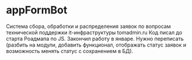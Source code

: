 # appFormBot
Система сбора, обработки и распределения заявок по вопросам технической поддержки it-инфраструктуры
tomadmin.ru
Код писал до старта Роадмапа по JS. Закончил работу в январе. Нужно переписать (разбить на модули, добавить функционал, отображать статус заявок и возможность менять статус с сохранением в БД).
